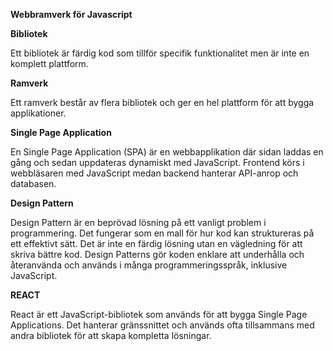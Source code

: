 **Webbramverk för Javascript**

**Bibliotek**

Ett bibliotek är färdig kod som tillför specifik funktionalitet men är inte en komplett plattform. 

**Ramverk**

Ett ramverk består av flera bibliotek och ger en hel plattform för att bygga applikationer.

**Single Page Application**

En Single Page Application (SPA) är en webbapplikation där sidan laddas en gång och sedan uppdateras dynamiskt med JavaScript. Frontend körs i webbläsaren med JavaScript medan backend hanterar API-anrop och databasen.

**Design Pattern** 

Design Pattern är en beprövad lösning på ett vanligt problem i programmering. Det fungerar som en mall för hur kod kan struktureras på ett effektivt sätt. Det är inte en färdig lösning utan en vägledning för att skriva bättre kod. Design Patterns gör koden enklare att underhålla och återanvända och används i många programmeringsspråk, inklusive JavaScript.

**REACT**

React är ett JavaScript-bibliotek som används för att bygga Single Page Applications. Det hanterar gränssnittet och används ofta tillsammans med andra bibliotek för att skapa kompletta lösningar.

